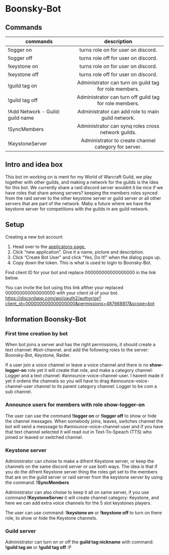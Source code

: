 # Boonsky-Bot

## Commands
| commands                                  | description                                           |
| ----------------------------------------- |:-----------------------------------------------------:|
| !logger on                                | turns role on for user on discord.                    |
| !logger off                               | turns role off for user on discord.                   |
| !keystone on                              | turns role on for user on discord.                    |
| !keystone off                             | turns role off for user on discord.                   |
| !guild tag on                             | Administrator can turn on guild tag for role members. |
| !guild tag off                            | Administrator can turn off guild tag for role members.|
| !Add Network - Guild:  guild name         | Administrator can add role to main guild network.     |
| !SyncMembers                              | Administrator can synq roles cross network guilds.    |
| !KeystoneServer                           | Administrator to create channel category for server.  |

## Intro and idea box
This bot im working on is ment for my World of Warcraft Guild, we play together with other guilds, and making a network for the guilds is the idea for this bot.
We currently share a raid discord server wouldnt it be nice if we have roles that share among servers? keeping the members roles synced from the raid server to the other keystone server or guild server or all other servers that are part of the network. Maby a future where we have the keystone server for competitions with the guilds in are guild network.

## Setup
Creating a new bot account

1. Head over to the [applicatons page.](https://discordapp.com/developers/applications/me) 
2. Click “new application”. Give it a name, picture and description.
3. Click “Create Bot User” and click “Yes, Do It!” when the dialog pops up.
4. Copy down the token. This is what is used to login to Boonsky-Bot.

Find client ID for your bot and replace 000000000000000000 in the link below.

You can invite the bot using this link afther your replaced 000000000000000000 with your client id of your bot.
https://discordapp.com/api/oauth2/authorize?client_id=000000000000000000&permissions=487668817&scope=bot

## Information Boonsky-Bot

### First time creation by bot
When bot joins a server and has the right permissions, it should create a text channel: #bot-channel. and add the following roles to the server: Boonsky-Bot, Keystone, Raider.

If a user join a voice channel or leave a voice channel and there is no **show-logger-on** role yet it will create that role, and make a category channel: Logger and a text channel: #announce-voice-channel-user.
I havent made it yet it ordens the channels so you will have to drag #announce-voice-channel-user channel to its parent category channel: Logger to be com a sub channel.

### Announce users for members with role show-logger-on
The user can use the command **!logger on** or **!logger off** to show or hide the channel messages.
When somebody joins, leaves, switches channel the bot will send a messsage to #announce-voice-channel-user and if you have that text channel selected it will read out in Text-To-Speach (TTS) who joined or leaved or switched channel.

### Keystone server
Administrator can choise to make a difrent Keystone server, or keep the channels on the same discord server or use both ways.
The idea is that if you do the difrent Keystone server thing the roles get set to the members that are on the guild server or raid server from the keystone server by using the command: **!SyncMembers**

Administrator can also choise to keep it all on same server, if you use command **!KeystoneServer** it will create channel category: Keystone, and here we can add extra voice channels for the 5 slot keystones players.  

The user can use command: **!keystone on** or **!keystone off** to turn on there role, to show or hide the Keystone channels.

### Guild server
Administrator can turn on or off the **guild tag nickname** with command: **!guild tag on** or **!guild tag off**
:P
